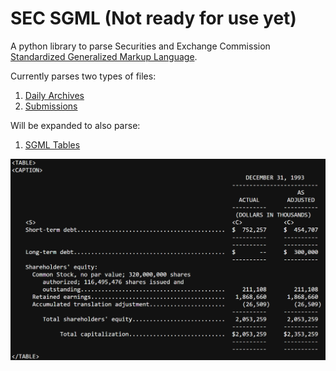# SEC SGML (Not ready for use yet)

A python library to parse Securities and Exchange Commission [Standardized Generalized Markup Language](https://en.wikipedia.org/wiki/Standard_Generalized_Markup_Language).

Currently parses two types of files:
1. [Daily Archives](https://www.sec.gov/Archives/edgar/Feed/)
2. [Submissions](https://www.sec.gov/Archives/edgar/data/1318605/000095017022000796/0000950170-22-000796.txt)

Will be expanded to also parse:
1. [SGML Tables](https://www.sec.gov/Archives/edgar/data/320193/000089161894000021/0000891618-94-000021.txt)

![table](sgmltable.png)

